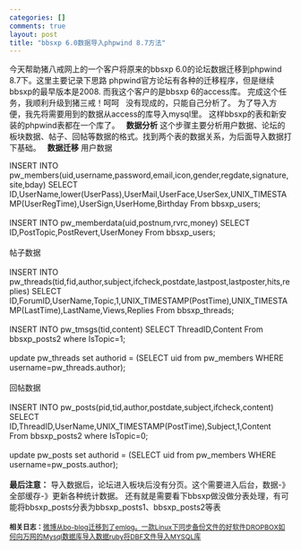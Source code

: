 ```yaml
--- 
categories: []
comments: true
layout: post
title: "bbsxp 6.0数据导入phpwind 8.7方法"
---
```

今天帮助猪八戒网上的一个客户将原来的bbsxp 6.0的论坛数据迁移到phpwind 8.7下。这里主要记录下思路
phpwind官方论坛有各种的迁移程序，但是继续bbsxp的最早版本是2008. 而我这个客户的是bbsxp 6的access库。
完成这个任务，我顺利升级到猪三戒！呵呵
 
没有现成的，只能自己分析了。
为了导入方便，我先将需要用到的数据从access的库导入mysql里。
这样bbsxp的表和新安装的phpwind表都在一个库了。
 
<b>数据分析</b>
这个步骤主要分析用户数据、论坛的板块数据、帖子、回帖等数据的格式。找到两个表的数据关系，为后面导入数据打下基础。
 
<b>数据迁移</b>
用户数据
 


<div id="kindeditor" class="quote">INSERT INTO pw_members(uid,username,password,email,icon,gender,regdate,signature,site,bday) SELECT ID,UserName,lower(UserPass),UserMail,UserFace,UserSex,UNIX_TIMESTAMP(UserRegTime),UserSign,UserHome,Birthday From bbsxp_users;</div>

<div><br></div>
<div>
<div>
<div id="kindeditor" class="quote">INSERT INTO pw_memberdata(uid,postnum,rvrc,money) SELECT ID,PostTopic,PostRevert,UserMoney From bbsxp_users;</div>
</div>
</div>
<div><br></div>
<div>帖子数据</div>
<div><br></div>
<div>
<div>
<div id="kindeditor" class="quote">INSERT INTO pw_threads(tid,fid,author,subject,ifcheck,postdate,lastpost,lastposter,hits,replies) SELECT ID,ForumID,UserName,Topic,1,UNIX_TIMESTAMP(PostTime),UNIX_TIMESTAMP(LastTime),LastName,Views,Replies From bbsxp_threads;</div>
</div>
</div>
<div><br></div>
<div>
<div>
<div id="kindeditor" class="quote">INSERT INTO pw_tmsgs(tid,content) SELECT ThreadID,Content From bbsxp_posts2 where IsTopic=1;</div>
</div>
</div>
<div><br></div>
<div>
<div>
<div id="kindeditor" class="quote">update pw_threads set authorid = (SELECT uid from pw_members WHERE username=pw_threads.author);</div>
</div>
</div>
<div><br></div>
<div>回帖数据</div>
<div><br></div>
<div>
<div>
<div id="kindeditor" class="quote">INSERT INTO pw_posts(pid,tid,author,postdate,subject,ifcheck,content) SELECT ID,ThreadID,UserName,UNIX_TIMESTAMP(PostTime),Subject,1,Content From bbsxp_posts2 where IsTopic=0;</div>
</div>
</div>
<div><br></div>
<div>
<div id="kindeditor" class="quote">update pw_posts set authorid = (SELECT uid from pw_members WHERE username=pw_posts.author);</div>
</div>
<div><br></div>
<b>最后注意：</b>
导入数据后，论坛进入板块后没有分页。这个需要进入后台，数据-》全部缓存-》更新各种统计数据。
还有就是需要看下bbsxp做没做分表处理，有可能将bbsxp_posts分表为bbsxp_posts1、bbsxp_posts2等表
<div><br></div>
<div id="related_log" style="font-size:12px">
<b>相关日志：</b><a href="http://xinlogs.com/bo-blog-to-emlog">微博从bo-blog迁移到了emlog。</a><a href="http://xinlogs.com/vps-dropbox-install">一款Linux下同步备份文件的好软件DROPBOX</a><a href="http://xinlogs.com/post/25">如何向万网的Mysql数据库导入数据</a><a href="http://xinlogs.com/ruby_import_dbf_to_mysql">ruby将DBF文件导入MYSQL库</a>
</div>
